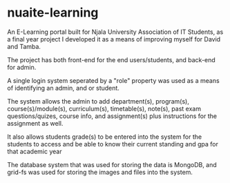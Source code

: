 # nuaite-learning
An E-Learning portal built for Njala University Association of IT Students, as a final year project
I developed it as a means of improving myself for David and Tamba.

The project has both front-end for the end users/students, and back-end for admin.

A single login system seperated by a "role" property was used as a means of identifying an admin, and or student.

The system allows the admin to add department(s), program(s), course(s)/module(s), curriculum(s), timetable(s), note(s), past exam questions/quizes, course info,
and assignment(s) plus instructions for the assignment as well.

It also allows students grade(s) to be entered into the system for the students to access and be able to know their current standing and gpa for that academic year

The database system that was used for storing the data is MongoDB, and grid-fs was used for storing the images and files into the system.
